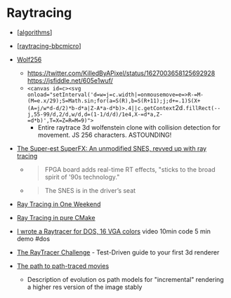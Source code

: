 Raytracing
==========

* [[algorithms]]
* [[raytracing-bbcmicro]]

* [Wolf256](https://demozoo.org/productions/319270/)
    * https://twitter.com/KilledByAPixel/status/1627003658125692928 https://jsfiddle.net/605e1wuf/
    * `<canvas id=c><svg onload="setInterval('d=w=j=c.width|=onmousemove=e=>R-=M-(M=e.x/29);S=Math.sin;for(a=S(R),b=S(R+11);j;d+=.1)S(X+(A=j/w*d-d/2)*b-d*a|Z-A*a-d*b)>.4||c.getContext`2d`.fillRect(--j,55-99/d,2/d,w/d,d=(1-1/d/d)/1e4,X-=d*a,Z-=d*b)',T=X=Z=R=M=9)">`
        * Entire raytrace 3d wolfenstein clone with collision detection for movement. JS 256 characters. ASTOUNDING!
        


* [The Super-est SuperFX: An unmodified SNES, revved up with ray tracing](https://arstechnica.com/gaming/2020/12/the-super-est-superfx-an-unmodified-snes-revved-up-with-ray-tracing/)
    * > FPGA board adds real-time RT effects, "sticks to the broad spirit of '90s technology."
    * > The SNES is in the driver’s seat

* [Ray Tracing in One Weekend](https://raytracing.github.io/)
* [Ray Tracing in pure CMake](https://64.github.io/cmake-raytracer/)
* [I wrote a Raytracer for DOS, 16 VGA colors](https://www.youtube.com/watch?v=N8elxpSu9pw&lc=Ugw9uYtPMZ7t1-qfLr54AaABAg) video 10min code 5 min demo #dos
* [The RayTracer Challenge](http://raytracerchallenge.com/) - Test-Driven guide to your first 3d renderer

* [The path to path-traced movies](https://cs.dartmouth.edu/wjarosz/publications/christensen16path.html)
    * Description of evolution os path models for "incremental" rendering a higher res version of the image stably

[//begin]: # "Autogenerated link references for markdown compatibility"
[algorithms]: algorithms.md "Algorithms"
[raytracing-bbcmicro]: raytracing-bbcmicro.md "BBC Basic Raytracer in 432 characters"
[//end]: # "Autogenerated link references"
